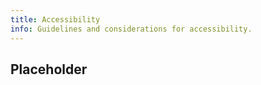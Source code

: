 ```yaml
---
title: Accessibility
info: Guidelines and considerations for accessibility.
---
```


## Placeholder
